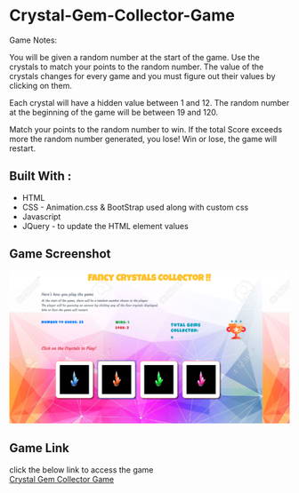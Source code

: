 # Crystal-Gem-Collector-Game
Game Notes: 

You will be given a random number at the start of the game.
Use the crystals to match your points to the random number. 
The value of the crystals changes for every game and you must figure out their values by clicking on them.

Each crystal will have a hidden value between 1 and 12.
The random number at the beginning of the game will be between 19 and 120.

Match your points to the random number to win. If the total Score exceeds more the random number generated, you lose!
Win or lose, the game will restart.

## Built With : 
* HTML 
* CSS - Animation.css & BootStrap used along with custom css 
* Javascript 
* JQuery - to update the HTML element values 

## Game Screenshot 

![Crystals Gem Collector](https://github.com/NVK2016/Crystal-Gem-Collector-Game/blob/master/Crystal-Gem-Screenshot2.png?raw=true)


## Game Link 
click the below link to access the game 
<br /> 
<a href="https://nvk2016.github.io/Crystal-Gem-Collector-Game/">Crystal Gem Collector Game</a> 
